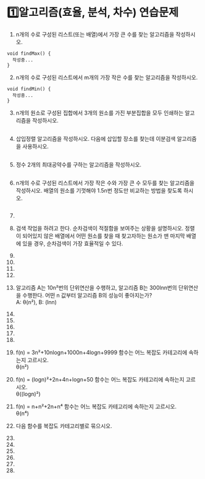 # 1️⃣알고리즘(효율, 분석, 차수) 연습문제
1. n개의 수로 구성된 리스트(또는 배열)에서 가장 큰 수를 찾는 알고리즘을 작성하시오.  
```
void findMax() {
  작성중...
}
```
  
2. n개의 수로 구성된 리스트에서 m개의 가장 작은 수를 찾는 알고리즘을 작성하시오.  
```
void findMin() {
  작성중...
}
```
  
3. n개의 원소로 구성된 집합에서 3개의 원소를 가진 부분집합을 모두 인쇄하는 알고리즘을 작성하시오.  
```
```
  
4. 삽입정렬 알고리즘을 작성하시오. 다음에 삽입할 장소를 찾는데 이분검색 알고리즘을 사용하시오.  
```
```
  
5. 정수 2개의 최대공약수를 구하는 알고리즘을 작성하시오.  
```
```
  
6. n개의 수로 구성된 리스트에서 가장 작은 수와 가장 큰 수 모두를 찾는 알고리즘을 작성하시오. 배열의 원소를 기껏해야 1.5n번 정도만 비교하는 방법을 찾도록 하시오.  
```
```
  
7.
8. 검색 작업을 하려고 한다. 순차검색이 적절함을 보여주는 상황을 설명하시오.
정렬이 되어있지 않은 배열에서 어떤 원소를 찾을 때 찾고자하는 원소가 맨 마지막 배열에 있을 경우, 순차검색이 가장 효율적일 수 있다.    
  
9.
10.
11.
12.
13. 알고리즘 A는 10n²번의 단위연산을 수행하고, 알고리즘 B는 300lnn번의 단위연산을 수행한다. 어떤 n 값부터 알고리즘 B의 성능이 좋아지는가?  
A: θ(n²), B: (lnn)
  
14.
15.
16.
17.
18.
  
19. f(n) = 3n²+10nlogn+1000n+4logn+9999 함수는 어느 복잡도 카테고리에 속하는지 고르시오.  
θ(n²)  
  
20. f(n) = (logn)²+2n+4n+logn+50 함수는 어느 복잡도 카테고리에 속하는지 고르시오.  
θ((logn)²)  
  
21. f(n) = n+n²+2n+n⁴ 함수는 어느 복잡도 카테고리에 속하는지 고르시오.  
θ(n⁴)  
  
22. 다음 함수를 복잡도 카테고리별로 묶으시오.  

  
23.
24.
25.
26.
27.
28.
